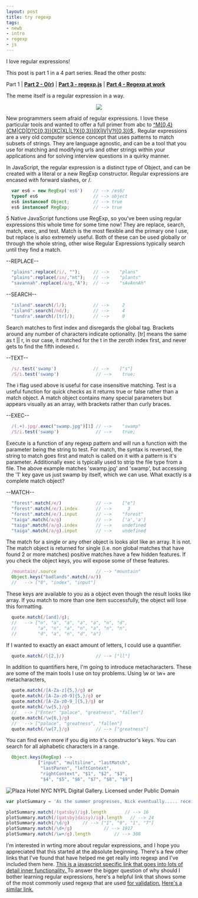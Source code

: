 ```yaml
---
layout: post
title: try regexp
tags:
- newb
- intro
- regexp
- js
---
```


I love regular expressions!

This post is part 1 in a 4 part series. Read the other posts:

Part 1 | **[Part 2 - O(r)](/O(r) "O dot R notation")** | **[Part 3 - regexp.js](/regexp.js "Using lookaheads to remove filetypes")** | **[Part 4 - Regexp at work](/regexp@work "RegExp at work")**

The meme itself is a regular expression in a way.

<div  style="text-align: center;">
<a href="http://www.catonmat.net/blog/recursive-regular-expressions/"><img src="yo-dawg-regex.jpg"></a>
</div>

New programmers seem afraid of regular expressions. I love these particular tools and wanted to offer  a full primer from abc to <a href="http://stackoverflow.com/questions/800813/what-is-the-most-difficult-challenging-regular-expression-you-have-ever-written"> ^M{0,4}(CM|CD|D?C{0,3})(XC|XL|L?X{0,3})(IX|IV|V?I{0,3})$ </a>. Regular expressions are a very old computer science concept that uses patterns to match subsets of strings. They are language agnostic, and can be a tool that you use for matching and modifying urls and other strings within your applications and for solving interview questions in a quirky manner.

In JavaScript, the regular expression is a distinct type of Object, and can be created with a literal or a new RegExp constructor. Regular expressions are encased with forward slashes, or /.

```javascript
  var es6 = new RegExp('es6')    // --> /es6/
  typeof es6                     // --> object
  es6 instanceof Object;         // --> true
  es6 instanceof RegExp;         // --> true
```

5 Native JavaScript functions use RegExp, so you've been using regular expressions this whole time for some time now! They are replace, search, match, exec, and test. Match is the most flexible and the primary one I use, but replace is also extremely useful. Both of these can be used globally or through the whole string, other wise Regular Expressions typically search until they find a match.

  --REPLACE--

```javascript
  "plains".replace(/i/, "");     // -->    "plans"
  "plains".replace(/in/,"nt");   // -->    "plants"
  "savannah".replace(/a/g,"A");  // -->    "sAvAnnAh"
```

  --SEARCH--

```javascript
  "island".search(/l/);          // -->     2
  "island".search(/nd/);         // -->     4
  "tundra".search(/[tr]/);       // -->     0
```

Search matches to first index and disregards the global tag. Brackets around any number of characters indicate optionality. [tr] means the same as t || r, in our case, it matched for the t in the zeroth index first, and never gets to find the fifth indexed r.

 --TEXT--

```javascript
  /s/.test('swamp')              // -->    ["s"]
  /S/i.test('swamp')              // -->    true;
```

The i flag used above is useful for case insensitive matching. Test is a useful function for quick checks as it returns true or false rather than a match object. A match object contains many special parameters but appears visually as an array, with brackets rather than curly braces.

--EXEC--

```javascript
  /(.+).jpg/.exec("swamp.jpg")[1] // -->    "swamp"
  /S/i.test('swamp')              // -->    true;
```

Execute is a function of any regexp pattern and will run a function with the parameter being the string to test. For match, the syntax is reversed, the string to match goes first and match is called on it with a pattern is it's parameter. Additionally exec is typically used to strip the file type from a file. The above example matches 'swamp.jpg' and 'swamp', but accessing the '1' key gave us just swamp by itself, which we can use.
What exactly is a complete match object?

 --MATCH--

```javascript
  "forest".match(/e/)             // -->    ["e"]
  "forest".match(/e/).index       // -->      3
  "forest".match(/e/).input       // -->    "forest"
  "taiga".match(/a/g)             // -->    ['a','a']
  "taiga".match(/a/g).index       // -->    undefined
  "taiga".match(/a/g).input       // -->    undefined
```

The match for a single or any other object is looks alot like an array. It is not. The match object is returned for single (i.e. non global matches that have found 2 or more matches) positive matches have a few hidden features. If you check the object keys, you will expose some of these features.

```javascript
  /mountain/.source               // --> "mountain"
  Object.keys("badlands".match(/a/))
  //   --> ["0", "index", "input"]
```

These keys are available to you as a object even though the result looks like array.
If you match to more than one item successfully, the object will lose this formatting.

<!-- ```javascript
  var quote = "Enter this palace-gate and ask the news of
  greatness fallen into dust and clay."
  quote.match(/(and)/)            ["and","and"]

Here I am using a group for the first time. The group (and) or /and/g will only return global matches for groups that are "and". Using /[and]/ would get you matches for a, n or d, and /and/g will get you all of them. /and/ will get you the first and in the string. -->


```javascript
  quote.match(/[and]/g);
  //   --> ["n", "a", "a", "a", "a", "n", "d",
  //        "a", "n", "a", "n", "a", "n", "n",
  //        "d", "a", "n", "d", "a"]
```

If I wanted to exactly an exact amount of letters, I could use a quantifier.

```javascript
  quote.match(/l{2,}/)            // --> ["ll"]
```

In addition to quantifiers here, I'm going to introduce metacharacters. These are some of the main tools I use on toy problems. Using \w or \w+ are metacharacters,


```javascript
  quote.match(/[A-Za-z]{5,}/g) or
  quote.match(/[A-Za-z0-9]{5,}/g) or
  quote.match(/[A-Za-z0-9_]{5,}/g) or
  quote.match(/\w{5,}/g)
  //   --> ["Enter" "palace", "greatness", "fallen"]
  quote.match(/\w{6,}/g)
  //   --> ["palace", "greatness", "fallen"]
  quote.match(/\w{7,}/g)          // --> ["greatness"]
```

You can find even more if you dig into it's constructor's keys.
You can search for all alphabetic characters in a range.

```javascript
  Object.keys(RegExp) -->
            ["input", "multiline", "lastMatch",
             "lastParen", "leftContext",
             "rightContext", "$1", "$2", "$3",
             "$4", "$5", "$6", "$7", "$8", "$9"]
```

<img alt="Plaza Hotel NYC NYPL Digital Gallery. Licensed under Public Domain" src="https://upload.wikimedia.org/wikipedia/commons/6/61/Plaza_Hotel_NYC.jpg" />


```javascript
var plotSummary = 'As the summer progresses, Nick eventually..... receives an invitation to one of Gatsby\'s parties. Nick encounters Jordan Baker at the party, and they meet Gatsby himself, an aloof and surprisingly young man who recognizes Nick from their same division in World War I. Through Jordan, Nick later learns that Gatsby knew Daisy from a romantic encounter in 1917 and is deeply in love with her. He spends many nights staring at the green light at the end of her dock, across the bay from his mansion, hoping to one day rekindle their lost romance. Gatsby\'s extravagant lifestyle and wild parties are an attempt to impress Daisy in the hope that she will one day appear again at Gatsby\'s doorstep. Gatsby now wants Nick to arrange a reunion between himself and Daisy. Nick invites Daisy to have tea at his house, without telling her that Gatsby will also be there. After an initially awkward reunion, Gatsby and Daisy reestablish their connection. They begin an affair and, after a short time, Tom grows increasingly suspicious of his wife\'s relationship with Gatsby. At a luncheon at the Buchanans\' house, Daisy speaks to Gatsby with such undisguised intimacy that Tom realizes she is in love with Gatsby. Though Tom is himself involved in an extramarital affair, he is outraged by his wife\'s infidelity. He forces the group to drive into New York City and confronts Gatsby in a suite at the Plaza Hotel, asserting that he and Daisy have a history that Gatsby could never understand. In addition to that, he announces to his wife that Gatsby is a criminal whose fortune comes from bootlegging alcohol and other illegal activities. Daisy realizes that her allegiance is to Tom, and Tom contemptuously sends her back to East Egg with Gatsby, attempting to prove that Gatsby cannot hurt him.'

plotSummary.match(/(gatsby)/ig).length       // --> 16
plotSummary.match(/(gatsby|daisy)/ig).length   // --> 24
plotSummary.match(/\d/g)     // --> ["1", "9", "1", "7"]
plotSummary.match(/\d+/g)            // --> 1917
plotSummary.match(/\w+/g).length         // --> 308
```

I'm interested in wrting more about regular expressions, and I hope you appreciated that this started at the absolute beginning. There's a few other links that I've found that have helped me get really into regexp and I've included them here. <a target="_blank" href="http://bjorn.tipling.com/state-and-regular-expressions-in-javascript"> This is a javascript specific link that goes into lots of detail inner functionality. </a> To answer the bigger question of why should I bother learning regular expressions, here's a helpful link that shows some of the most commonly used regexp that are used  <a target="_blank" href="http://code.tutsplus.com/tutorials/8-regular-expressions-you-should-know--net-6149"> for validation.</a> <a target="_blank" href="http://geniuscarrier.com/common-regular-expressions-in-javascript/" > Here's a similar link.</a>
